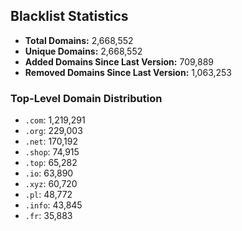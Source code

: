 ## Blacklist Statistics

- **Total Domains:** 2,668,552
- **Unique Domains:** 2,668,552
- **Added Domains Since Last Version:** 709,889
- **Removed Domains Since Last Version:** 1,063,253

### Top-Level Domain Distribution

-  `.com`: 1,219,291
-  `.org`: 229,003
-  `.net`: 170,192
-  `.shop`: 74,915
-  `.top`: 65,282
-  `.io`: 63,890
-  `.xyz`: 60,720
-  `.pl`: 48,772
-  `.info`: 43,845
-  `.fr`: 35,883
